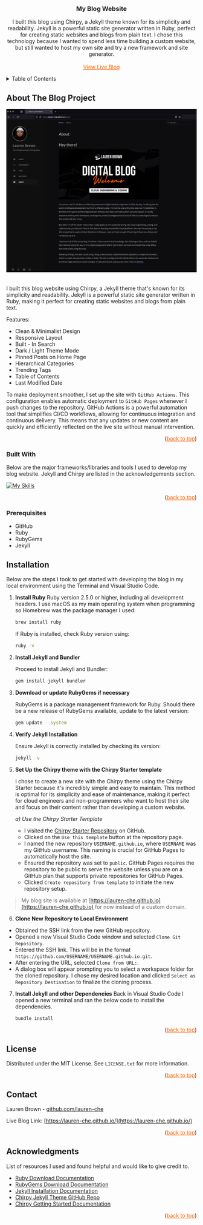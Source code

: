 
<a id="readme-top"></a>


<!-- PROJECT LOGO -->
<br />
<div align="center">

  <h3 align="center">My Blog Website</h3>

  <p align="center">
    I built this blog using Chirpy, a Jekyll theme known for its simplicity and readability. Jekyll is a powerful static site generator written in Ruby, perfect for creating static websites and blogs from plain text. I chose this technology because I wanted to spend less time building a custom website, but still wanted to host my own site and try a new framework and site generator.
    <br />
    <br />
    <a href="https://github.com/othneildrew/Best-README-Template" style="color: #ff6100;">View Live Blog</a>

  </p>
</div>



<!-- TABLE OF CONTENTS -->
<details>
  <summary>Table of Contents</summary>
  <ol>
    <li><a href="#about-the-project">About The Blog Project</a><li/>
    <li><a href="#built-with">Built With</a></li>
    <li><a href="#prerequisites">Prerequisites</a></li>
    <li><a href="#installation">Installation</a></li>
    <li><a href="#license">License</a></li>
    <li><a href="#contact">Contact</a></li>
    <li><a href="#acknowledgments">Acknowledgments</a></li>
  </ol>
</details>



<!-- ABOUT THE PROJECT -->
## About The Blog Project

<div style="text-align: center;">
  <a href="https://lauren-che.github.io">
    <img src="assets/img/banner.png" alt="Blog Website Screen Shot" width="600" />
  </a>
</div>
<br/>


I built this blog website using Chirpy, a Jekyll theme that's known for its simplicity and readability. Jekyll is a powerful static site generator written in Ruby, making it perfect for creating static websites and blogs from plain text.

Features:
* Clean & Minimalist Design 
* Responsive Layout
* Built - In Search
* Dark / Light Theme Mode
* Pinned Posts on Home Page
* Hierarchical Categories
* Trending Tags
* Table of Contents
* Last Modified Date

To make deployment smoother, I set up the site with `GitHub Actions`. This configuration enables automatic deployment to `GitHub Pages` whenever I push changes to the repository. GitHub Actions is a powerful automation tool that simplifies CI/CD workflows, allowing for continuous integration and continuous delivery. This means that any updates or new content are quickly and efficiently reflected on the live site without manual intervention.

<p align="right">(<a href="#readme-top" style="color: #ff6100;">back to top</a>)</p>



### Built With

Below are the major frameworks/libraries and tools I used to develop my blog website. Jekyll and Chirpy are listed in the acknowledgements section. 

[![My Skills](https://skillicons.dev/icons?i=ruby,html,css,github,vscode)](https://skillicons.dev)


<p align="right">(<a href="#readme-top" style="color: #ff6100;">back to top</a>)</p>



<!-- GETTING STARTED -->
### Prerequisites

* GitHub
* Ruby
* RubyGems
* Jekyll
  

## Installation

Below are the steps I took to get started with developing the blog in my local environment using the Terminal and Visual Studio Code.

1. **Install Ruby**
    Ruby version 2.5.0 or higher, including all development headers. I use macOS as my main operating system when programming so Homebrew was the package manager I used: 
    ```sh
    brew install ruby
    ```

    If Ruby is installed, check Ruby version using:
    ```sh
    ruby -v 
    ```

2. **Install Jekyll and Bundler**

    Proceed to install Jekyll and Bundler:

    ```bash
    gem install jekyll bundler
    ```
3. **Download or update RubyGems if necessary**

    RubyGems is a package management framework for Ruby. Should there be a new release of RubyGems available, update to the latest version:

    ```bash
    gem update --system
    ```
4. **Verify Jekyll Installation**

    Ensure Jekyll is correctly installed by checking its version:

    ```bash
    jekyll -v
    ```
5. **Set Up the Chirpy theme with the Chirpy Starter template**

    I chose to create a new site with the Chirpy theme using the Chirpy Starter because it's incredibly simple and easy to maintain. This method is optimal for its simplicity and ease of maintenance, making it perfect for cloud engineers and non-programmers who want to host their site and focus on their content rather than developing a custom website.

    *a) Use the Chirpy Starter Template*

    - I visited the [Chirpy Starter Repository](https://github.com/cotes2020/chirpy-starter) on GitHub.
    - Clicked on the `Use this template` button at the repository page.
    - I named the new repository `USERNAME.github.io`, where `USERNAME` was my GitHub username. This naming is crucial for GitHub Pages to automatically host the site.
    - Ensured the repository was set to `public`. GitHub Pages requires the repository to be public to serve the website unless you are on a GitHub plan that supports private repositories for GitHub Pages.
    - Clicked `Create repository from template` to initiate the new repository setup.

> My blog site is available at [https://lauren-che.github.io](https://lauren-che.github.io) for now instead of a custom domain. 



6. **Clone New Repository to Local Environment**

- Obtained the SSH link from the new GitHub repository.
- Opened a new Visual Studio Code window and selected `Clone Git Repository`.
- Entered the SSH link. This will be in the format `https://github.com/USERNAME/USERNAME.github.io.git`.
- After entering the URL, selected `Clone from URL:`.
- A dialog box will appear prompting you to select a workspace folder for the cloned repository. I chose my desired location and clicked `Select as Repository Destination` to finalize the cloning process.

7. **Install Jekyll and other Dependencies**
    Back in Visual Studio Code I opened a new terminal and ran the below code to install the dependencies.
    ```sh
    bundle install
    ```


<p align="right">(<a href="#readme-top" style="color: #ff6100;">back to top</a>)</p>


<!-- LICENSE -->
## License

Distributed under the MIT License. See `LICENSE.txt` for more information.

<p align="right">(<a href="#readme-top" style="color: #ff6100;">back to top</a>)</p>



<!-- CONTACT -->
## Contact

Lauren Brown - [github.com/lauren-che](https://github.com/lauren-che)

Live Blog Link: [https://lauren-che.github.io/](https://lauren-che.github.io/)

<p align="right">(<a href="#readme-top" style="color: #ff6100;">back to top</a>)</p>



<!-- ACKNOWLEDGMENTS -->
## Acknowledgments

List of resources I used and found helpful and would like to give credit to.

* [Ruby Download Documentation](https://www.ruby-lang.org/en/downloads/) 
* [RubyGems Download Documentation](https://rubygems.org/pages/download)
* [Jekyll Installation Documentation](https://jekyllrb.com/docs/installation/)
* [Chirpy Jekyll Theme GitHub Repo](https://github.com/cotes2020/jekyll-theme-chirpy)
* [Chirpy Getting Started Documentation](https://chirpy.cotes.page/posts/getting-started/)

<p align="right">(<a href="#readme-top" style="color: #ff6100;">back to top</a>)</p>

